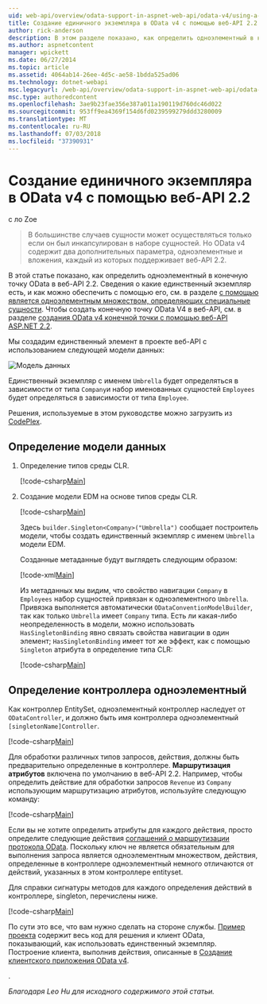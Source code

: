 ```yaml
---
uid: web-api/overview/odata-support-in-aspnet-web-api/odata-v4/using-a-singleton-in-an-odata-endpoint-in-web-api-22
title: Создание единичного экземпляра в OData v4 с помощью веб-API 2.2 | Документация Майкрософт
author: rick-anderson
description: В этом разделе показано, как определить одноэлементный в конечную точку OData в веб-API 2.2.
ms.author: aspnetcontent
manager: wpickett
ms.date: 06/27/2014
ms.topic: article
ms.assetid: 4064ab14-26ee-4d5c-ae58-1bdda525ad06
ms.technology: dotnet-webapi
msc.legacyurl: /web-api/overview/odata-support-in-aspnet-web-api/odata-v4/using-a-singleton-in-an-odata-endpoint-in-web-api-22
msc.type: authoredcontent
ms.openlocfilehash: 3ae9b23fae356e387a011a190119d760dc46d022
ms.sourcegitcommit: 953ff9ea4369f154d6fd0239599279ddd3280009
ms.translationtype: MT
ms.contentlocale: ru-RU
ms.lasthandoff: 07/03/2018
ms.locfileid: "37390931"
---
```

<a name="create-a-singleton-in-odata-v4-using-web-api-22"></a>Создание единичного экземпляра в OData v4 с помощью веб-API 2.2
====================
с ло Zoe

> В большинстве случаев сущности может осуществляться только если он был инкапсулирован в наборе сущностей. Но OData v4 содержит два дополнительных параметра, одноэлементные и вложения, каждый из которых поддерживает веб-API 2.2.


В этой статье показано, как определить одноэлементный в конечную точку OData в веб-API 2.2. Сведения о какие единственный экземпляр есть, и как можно обеспечить с помощью его, см. в разделе [с помощью является одноэлементным множеством, определяющих специальные сущности](https://blogs.msdn.com/b/odatateam/archive/2014/03/05/use-singleton-to-define-your-special-entity.aspx). Чтобы создать конечную точку OData V4 в веб-API, см. в разделе [создания OData v4 конечной точки с помощью веб-API ASP.NET 2.2](create-an-odata-v4-endpoint.md). 

Мы создадим единственный элемент в проекте веб-API с использованием следующей модели данных:

![Модель данных](using-a-singleton-in-an-odata-endpoint-in-web-api-22/_static/image1.png)

Единственный экземпляр с именем `Umbrella` будет определяться в зависимости от типа `Company`и набор именованных сущностей `Employees` будет определяться в зависимости от типа `Employee`.

Решения, используемые в этом руководстве можно загрузить из [CodePlex](http://aspnet.codeplex.com/sourcecontrol/latest#Samples/WebApi/OData/v4/ODataSingletonSample/).

## <a name="define-the-data-model"></a>Определение модели данных

1. Определение типов среды CLR.

    [!code-csharp[Main](using-a-singleton-in-an-odata-endpoint-in-web-api-22/samples/sample1.cs)]
2. Создание модели EDM на основе типов среды CLR.

    [!code-csharp[Main](using-a-singleton-in-an-odata-endpoint-in-web-api-22/samples/sample2.cs)]

    Здесь `builder.Singleton<Company>("Umbrella")` сообщает построитель модели, чтобы создать единственный экземпляр с именем `Umbrella` модели EDM.

    Созданные метаданные будут выглядеть следующим образом:

    [!code-xml[Main](using-a-singleton-in-an-odata-endpoint-in-web-api-22/samples/sample3.xml)]

    Из метаданных мы видим, что свойство навигации `Company` в `Employees` набор сущностей привязан к одноэлементного `Umbrella`. Привязка выполняется автоматически `ODataConventionModelBuilder`, так как только `Umbrella` имеет `Company` типа. Есть ли какая-либо неопределенность в модели, можно использовать `HasSingletonBinding` явно связать свойства навигации в один элемент; `HasSingletonBinding` имеет тот же эффект, как с помощью `Singleton` атрибута в определение типа CLR:

    [!code-csharp[Main](using-a-singleton-in-an-odata-endpoint-in-web-api-22/samples/sample4.cs)]

## <a name="define-the-singleton-controller"></a>Определение контроллера одноэлементный

Как контроллер EntitySet, одноэлементный контроллер наследует от `ODataController`, и должно быть имя контроллера одноэлементный `[singletonName]Controller`.

[!code-csharp[Main](using-a-singleton-in-an-odata-endpoint-in-web-api-22/samples/sample5.cs)]

Для обработки различных типов запросов, действия, должны быть предварительно определенные в контроллере. **Маршрутизация атрибутов** включена по умолчанию в веб-API 2.2. Например, чтобы определить действие для обработки запросов `Revenue` из `Company` использующим маршрутизацию атрибутов, используйте следующую команду:

[!code-csharp[Main](using-a-singleton-in-an-odata-endpoint-in-web-api-22/samples/sample6.cs)]

Если вы не хотите определить атрибуты для каждого действия, просто определите следующие действия [соглашений о маршрутизации протокола OData](../odata-routing-conventions.md). Поскольку ключ не является обязательным для выполнения запроса является одноэлементным множеством, действия, определенные в контроллере одноэлементный немного отличаются от действий, указанных в этом контроллере entityset.

Для справки сигнатуры методов для каждого определения действий в контроллере, singleton, перечислены ниже.

[!code-csharp[Main](using-a-singleton-in-an-odata-endpoint-in-web-api-22/samples/sample7.cs)]

По сути это все, что вам нужно сделать на стороне службы. [Пример проекта](http://aspnet.codeplex.com/sourcecontrol/latest#Samples/WebApi/OData/v4/ODataSingletonSample/) содержит весь код для решения и клиент OData, показывающий, как использовать единственный экземпляр. Построение клиента, выполнив действия, описанные в [Создание клиентского приложения OData v4](create-an-odata-v4-client-app.md).

. 

*Благодаря Leo Hu для исходного содержимого этой статьи.*
